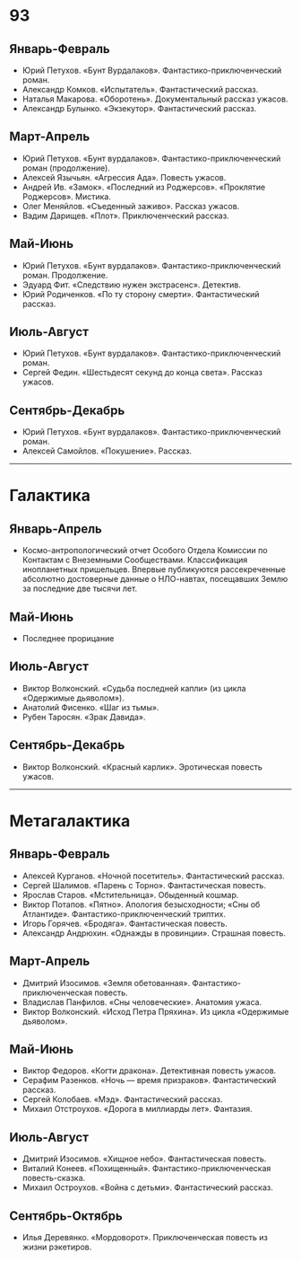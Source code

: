 # 93
## Январь-Февраль	
*   Юрий Петухов. «Бунт Вурдалаков». Фантастико-приключенческий роман.
*   Александр Комков. «Испытатель». Фантастический рассказ.
*   Наталья Макарова. «Оборотень». Документальный рассказ ужасов.
*   Александр Булынко. «Экзекутор». Фантастический рассказ.
	
## Март-Апрель	
*   Юрий Петухов. «Бунт вурдалаков». Фантастико-приключенческий роман (продолжение).
*   Алексей Язычьян. «Агрессия Ада». Повесть ужасов.
*   Андрей Ив. «Замок». «Последний из Роджерсов». «Проклятие Роджерсов». Мистика.
*   Олег Меняйлов. «Съеденный заживо». Рассказ ужасов.
*   Вадим Дарищев. «Плот». Приключенческий рассказ.
	
## Май-Июнь	
*   Юрий Петухов. «Бунт вурдалаков». Фантастико-приключенческий роман. Продолжение.
*   Эдуард Фит. «Следствию нужен экстрасенс». Детектив.
*   Юрий Родиченков. «По ту сторону смерти». Фантастический рассказ.

	
## Июль-Август	
*   Юрий Петухов. «Бунт вурдалаков». Фантастико-приключенческий роман.
*   Сергей Федин. «Шестьдесят секунд до конца света». Рассказ ужасов.

	
## Сентябрь-Декабрь	
*   Юрий Петухов. «Бунт вурдалаков». Фантастико-приключенческий роман.
*   Алексей Самойлов. «Покушение». Рассказ.

----

# Галактика
## Январь-Апрель	
*   Космо-антропологический отчет Особого Отдела Комиссии по Контактам с Внеземными Сообществами.
    Классификация инопланетных пришельцев.
    Впервые публикуются рассекреченные абсолютно достоверные данные о НЛО-навтах, посещавших Землю за последние две тысячи лет.
	
## Май-Июнь
*   Последнее прорицание

	
## Июль-Август	
*   Виктор Волконский. «Судьба последней капли» (из цикла «Одержимые дьяволом»).
*   Анатолий Фисенко. «Шаг из тьмы».
*   Рубен Таросян. «Зрак Давида».
	
## Сентябрь-Декабрь	
*   Виктор Волконский. «Красный карлик». Эротическая повесть ужасов.

----

# Метагалактика
## Январь-Февраль	
*   Алексей Курганов. «Ночной посетитель». Фантастический рассказ.
*   Сергей Шалимов. «Парень с Торно». Фантастическая повесть.
*   Ярослав Старов. «Мстительница». Обыденный кошмар.
*   Виктор Потапов. «Пятно». Апология безысходности; «Сны об Атлантиде». Фантастико-приключенческий триптих.
*   Игорь Горячев. «Бродяга». Фантастическая повесть.
*   Александр Андрюхин. «Однажды в провинции». Страшная повесть.
	
## Март-Апрель	
*   Дмитрий Изосимов. «Земля обетованная». Фантастико-приключенческая повесть.
*   Владислав Панфилов. «Сны человеческие». Анатомия ужаса.
*   Виктор Волконский. «Исход Петра Пряхина». Из цикла «Одержимые дьяволом».
	
## Май-Июнь
*   Виктор Федоров. «Когти дракона». Детективная повесть ужасов.
*   Серафим Разенков. «Ночь — время призраков». Фантастический рассказ.
*   Сергей Колобаев. «Мэд». Фантастический рассказ.
*   Михаил Отстроухов. «Дорога в миллиарды лет». Фантазия.

## Июль-Август	
*   Дмитрий Изосимов. «Хищное небо». Фантастическая повесть.
*   Виталий Конеев. «Похищенный». Фантастико-приключенческая повесть-сказка.
*   Михаил Остроухов. «Война с детьми». Фантастический рассказ.
	
## Сентябрь-Октябрь	
*   Илья Деревянко. «Мордоворот». Приключенческая повесть из жизни рэкетиров.
